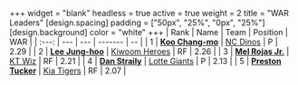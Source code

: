 +++
widget = "blank"
headless = true
active = true
weight = 2
title = "WAR Leaders"
[design.spacing]
padding = ["50px", "25%", "0px", "25%"]
[design.background]
color = "white"
+++
| Rank | Name | Team | Position | WAR |
| :---: | --- | --- | ------- | -- |
| 1 | [**Koo Chang-mo**](/players/7698) | [NC Dinos](/teams/NCDinos) | P | 2.29 |
| 2 | [**Lee Jung-hoo**](/players/10673) | [Kiwoom Heroes](/teams/KiwoomHeroes) | RF | 2.26 |
| 3 | [**Mel Rojas Jr.**](/players/11380) | [KT Wiz](/teams/KTWiz) | RF | 2.21 |
| 4 | [**Dan Straily**](/players/13648) | [Lotte Giants](/teams/LotteGiants) | P | 2.13 |
| 5 | [**Preston Tucker**](/players/13529) | [Kia Tigers](/teams/KiaTigers) | RF | 2.07 |
